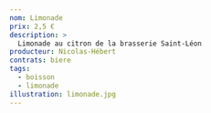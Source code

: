 ```yaml
---
nom: Limonade
prix: 2,5 €
description: >
  Limonade au citron de la brasserie Saint-Léon
producteur: Nicolas-Hébert
contrats: biere
tags: 
  - boisson
  - limonade
illustration: limonade.jpg
---
```


